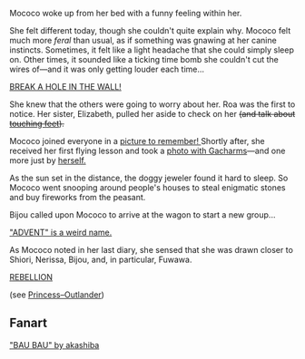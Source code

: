 Mococo woke up from her bed with a funny feeling within her.

She felt different today, though she couldn't quite explain why. Mococo felt much more _feral_ than usual, as if something was gnawing at her canine instincts. Sometimes, it felt like a light headache that she could simply sleep on. Other times, it sounded like a ticking time bomb she couldn't cut the wires of—and it was only getting louder each time...

[BREAK A HOLE IN THE WALL!](#embed:https://www.youtube.com/live/-vv8XkRzP_Y?si=eUBNUW75IS9WfTnU&t=581)

She knew that the others were going to worry about her. Roa was the first to notice. Her sister, Elizabeth, pulled her aside to check on her ~~(and talk about [touching feet](https://www.youtube.com/live/-vv8XkRzP_Y?si=iXAkiwtkoJKM9kmh&t=1277)).~~

Mococo joined everyone in a [picture to remember! ](https://www.youtube.com/live/-vv8XkRzP_Y?si=2LGw4sR2aKf6GdFD&t=1682)Shortly after, she received her first flying lesson and took a [photo with Gacharms](https://www.youtube.com/live/-vv8XkRzP_Y?si=3LsvcJs-3dmLcsFd&t=1966)—and one more just by [herself.](https://www.youtube.com/live/-vv8XkRzP_Y?si=PoQVz0TTgHhBVXLD&t=2243)

As the sun set in the distance, the doggy jeweler found it hard to sleep. So Mococo went snooping around people's houses to steal enigmatic stones and buy fireworks from the peasant.

Bijou called upon Mococo to arrive at the wagon to start a new group...

["ADVENT" is a weird name.](#embed:https://www.youtube.com/live/-vv8XkRzP_Y?si=OSFAXSDxgbFmkWXF&t=3306)

As Mococo noted in her last diary, she sensed that she was drawn closer to Shiori, Nerissa, Bijou, and, in particular, Fuwawa.

[REBELLION](#embed:https://www.youtube.com/live/-vv8XkRzP_Y?si=yUidUR2ibSFODD9z&t=4533)

(see [Princess–Outlander](#edge:iphania-outlander))

## Fanart

["BAU BAU" by akashiba](https://x.com/akashibag/status/1921577417602154658)

